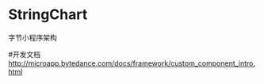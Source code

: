 # StringChart
字节小程序架构

#开发文档
http://microapp.bytedance.com/docs/framework/custom_component_intro.html


